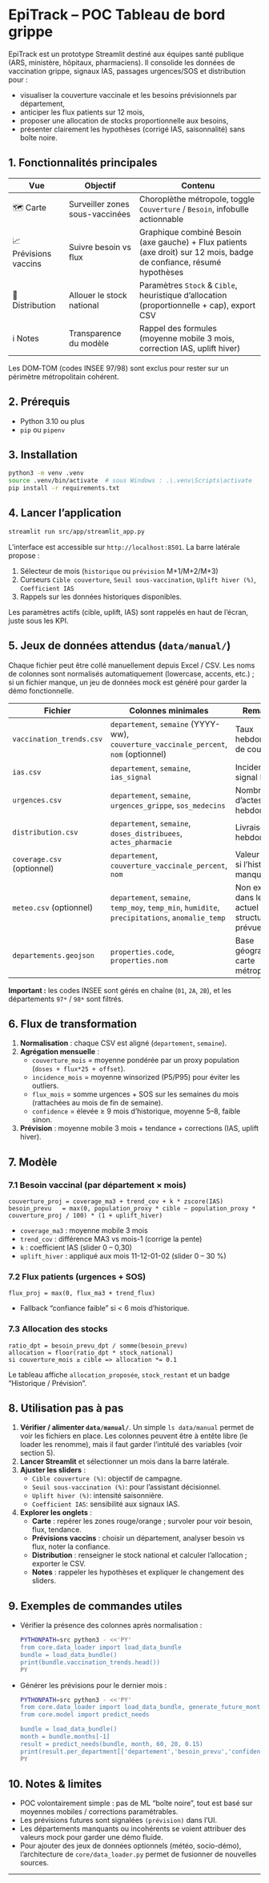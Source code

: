 # EpiTrack – POC Tableau de bord grippe

EpiTrack est un prototype Streamlit destiné aux équipes santé publique (ARS, ministère, hôpitaux, pharmaciens). Il consolide les données de vaccination grippe, signaux IAS, passages urgences/SOS et distribution pour :

- visualiser la couverture vaccinale et les besoins prévisionnels par département,
- anticiper les flux patients sur 12 mois,
- proposer une allocation de stocks proportionnelle aux besoins,
- présenter clairement les hypothèses (corrigé IAS, saisonnalité) sans boîte noire.

## 1. Fonctionnalités principales

| Vue | Objectif | Contenu |
| --- | --- | --- |
| 🗺️ Carte | Surveiller zones sous-vaccinées | Choroplèthe métropole, toggle `Couverture` / `Besoin`, infobulle actionnable |
| 📈 Prévisions vaccins | Suivre besoin vs flux | Graphique combiné Besoin (axe gauche) + Flux patients (axe droit) sur 12 mois, badge de confiance, résumé hypothèses |
| 🚚 Distribution | Allouer le stock national | Paramètres `Stock` & `Cible`, heuristique d’allocation (proportionnelle + cap), export CSV |
| ℹ️ Notes | Transparence du modèle | Rappel des formules (moyenne mobile 3 mois, correction IAS, uplift hiver) |

Les DOM‑TOM (codes INSEE 97/98) sont exclus pour rester sur un périmètre métropolitain cohérent.

## 2. Prérequis

- Python 3.10 ou plus
- `pip` ou `pipenv`

## 3. Installation

```bash
python3 -m venv .venv
source .venv/bin/activate  # sous Windows : .\.venv\Scripts\activate
pip install -r requirements.txt
```

## 4. Lancer l’application

```bash
streamlit run src/app/streamlit_app.py
```

L’interface est accessible sur `http://localhost:8501`. La barre latérale propose :

1. Sélecteur de mois (`historique` ou `prévision` M+1/M+2/M+3)
2. Curseurs `Cible couverture`, `Seuil sous-vaccination`, `Uplift hiver (%)`, `Coefficient IAS`
3. Rappels sur les données historiques disponibles.

Les paramètres actifs (cible, uplift, IAS) sont rappelés en haut de l’écran, juste sous les KPI.

## 5. Jeux de données attendus (`data/manual/`)

Chaque fichier peut être collé manuellement depuis Excel / CSV. Les noms de colonnes sont normalisés automatiquement (lowercase, accents, etc.) ; si un fichier manque, un jeu de données mock est généré pour garder la démo fonctionnelle.

| Fichier | Colonnes minimales | Remarques |
| --- | --- | --- |
| `vaccination_trends.csv` | `departement`, `semaine` (YYYY-ww), `couverture_vaccinale_percent`, `nom` (optionnel) | Taux hebdomadaire de couverture |
| `ias.csv` | `departement`, `semaine`, `ias_signal` | Incidence / signal IAS |
| `urgences.csv` | `departement`, `semaine`, `urgences_grippe`, `sos_medecins` | Nombre d’actes hebdomadaires |
| `distribution.csv` | `departement`, `semaine`, `doses_distribuees`, `actes_pharmacie` | Livraisons hebdomadaires |
| `coverage.csv` (optionnel) | `departement`, `couverture_vaccinale_percent`, `nom` | Valeur fallback si l’historique manque |
| `meteo.csv` (optionnel) | `departement`, `semaine`, `temp_moy`, `temp_min`, `humidite`, `precipitations`, `anomalie_temp` | Non exploité dans le modèle actuel mais structure déjà prévue |
| `departements.geojson` | `properties.code`, `properties.nom` | Base géographique carte métropolitaine |

**Important :** les codes INSEE sont gérés en chaîne (`01`, `2A`, `2B`), et les départements `97*` / `98*` sont filtrés.

## 6. Flux de transformation

1. **Normalisation** : chaque CSV est aligné (`departement`, `semaine`).
2. **Agrégation mensuelle** :
   - `couverture_mois` = moyenne pondérée par un proxy population (`doses + flux*25 + offset`).
   - `incidence_mois` = moyenne winsorized (P5/P95) pour éviter les outliers.
   - `flux_mois` = somme urgences + SOS sur les semaines du mois (rattachées au mois de fin de semaine).
   - `confidence` = élevée ≥ 9 mois d’historique, moyenne 5–8, faible sinon.
3. **Prévision** : moyenne mobile 3 mois + tendance + corrections (IAS, uplift hiver).

## 7. Modèle

### 7.1 Besoin vaccinal (par département × mois)

```
couverture_proj = coverage_ma3 + trend_cov + k * zscore(IAS)
besoin_prevu   = max(0, population_proxy * cible – population_proxy * couverture_proj / 100) * (1 + uplift_hiver)
```

- `coverage_ma3` : moyenne mobile 3 mois
- `trend_cov` : différence MA3 vs mois-1 (corrige la pente)
- `k` : coefficient IAS (slider 0 – 0,30)
- `uplift_hiver` : appliqué aux mois 11-12-01-02 (slider 0 – 30 %)

### 7.2 Flux patients (urgences + SOS)

```
flux_proj = max(0, flux_ma3 + trend_flux)
```

- Fallback “confiance faible” si < 6 mois d’historique.

### 7.3 Allocation des stocks

```
ratio_dpt = besoin_prevu_dpt / somme(besoin_prevu)
allocation = floor(ratio_dpt * stock_national)
si couverture_mois ≥ cible => allocation *= 0.1
```

Le tableau affiche `allocation_proposée`, `stock_restant` et un badge “Historique / Prévision”.

## 8. Utilisation pas à pas

1. **Vérifier / alimenter `data/manual/`**. Un simple `ls data/manual` permet de voir les fichiers en place. Les colonnes peuvent être à entête libre (le loader les renomme), mais il faut garder l’intitulé des variables (voir section 5).
2. **Lancer Streamlit** et sélectionner un mois dans la barre latérale.
3. **Ajuster les sliders** :
   - `Cible couverture (%)`: objectif de campagne.
   - `Seuil sous-vaccination (%)`: pour l’assistant décisionnel.
   - `Uplift hiver (%)`: intensité saisonnière.
   - `Coefficient IAS`: sensibilité aux signaux IAS.
4. **Explorer les onglets** :
   - **Carte** : repérer les zones rouge/orange ; survoler pour voir besoin, flux, tendance.
   - **Prévisions vaccins** : choisir un département, analyser besoin vs flux, noter la confiance.
   - **Distribution** : renseigner le stock national et calculer l’allocation ; exporter le CSV.
   - **Notes** : rappeler les hypothèses et expliquer le changement des sliders.

## 9. Exemples de commandes utiles

- Vérifier la présence des colonnes après normalisation :

  ```bash
  PYTHONPATH=src python3 - <<'PY'
  from core.data_loader import load_data_bundle
  bundle = load_data_bundle()
  print(bundle.vaccination_trends.head())
  PY
  ```

- Générer les prévisions pour le dernier mois :

  ```bash
  PYTHONPATH=src python3 - <<'PY'
  from core.data_loader import load_data_bundle, generate_future_months
  from core.model import predict_needs

  bundle = load_data_bundle()
  month = bundle.months[-1]
  result = predict_needs(bundle, month, 60, 20, 0.15)
  print(result.per_department[['departement','besoin_prevu','confidence']].head())
  PY
  ```

## 10. Notes & limites

- POC volontairement simple : pas de ML “boîte noire”, tout est basé sur moyennes mobiles / corrections paramétrables.
- Les prévisions futures sont signalées `(prévision)` dans l’UI.
- Les départements manquants ou incohérents se voient attribuer des valeurs mock pour garder une démo fluide.
- Pour ajouter des jeux de données optionnels (météo, socio-démo), l’architecture de `core/data_loader.py` permet de fusionner de nouvelles sources.

---
